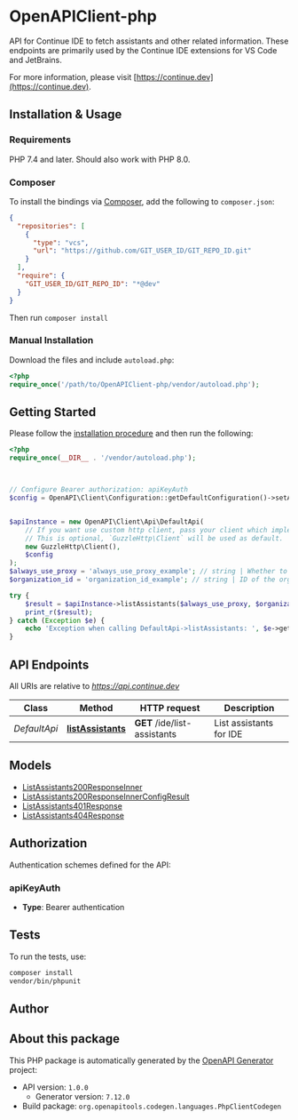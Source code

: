 # OpenAPIClient-php

API for Continue IDE to fetch assistants and other related information.
These endpoints are primarily used by the Continue IDE extensions for VS Code and JetBrains.


For more information, please visit [https://continue.dev](https://continue.dev).

## Installation & Usage

### Requirements

PHP 7.4 and later.
Should also work with PHP 8.0.

### Composer

To install the bindings via [Composer](https://getcomposer.org/), add the following to `composer.json`:

```json
{
  "repositories": [
    {
      "type": "vcs",
      "url": "https://github.com/GIT_USER_ID/GIT_REPO_ID.git"
    }
  ],
  "require": {
    "GIT_USER_ID/GIT_REPO_ID": "*@dev"
  }
}
```

Then run `composer install`

### Manual Installation

Download the files and include `autoload.php`:

```php
<?php
require_once('/path/to/OpenAPIClient-php/vendor/autoload.php');
```

## Getting Started

Please follow the [installation procedure](#installation--usage) and then run the following:

```php
<?php
require_once(__DIR__ . '/vendor/autoload.php');



// Configure Bearer authorization: apiKeyAuth
$config = OpenAPI\Client\Configuration::getDefaultConfiguration()->setAccessToken('YOUR_ACCESS_TOKEN');


$apiInstance = new OpenAPI\Client\Api\DefaultApi(
    // If you want use custom http client, pass your client which implements `GuzzleHttp\ClientInterface`.
    // This is optional, `GuzzleHttp\Client` will be used as default.
    new GuzzleHttp\Client(),
    $config
);
$always_use_proxy = 'always_use_proxy_example'; // string | Whether to always use the Continue-managed proxy for model requests
$organization_id = 'organization_id_example'; // string | ID of the organization to scope assistants to. If not provided, personal assistants are returned.

try {
    $result = $apiInstance->listAssistants($always_use_proxy, $organization_id);
    print_r($result);
} catch (Exception $e) {
    echo 'Exception when calling DefaultApi->listAssistants: ', $e->getMessage(), PHP_EOL;
}

```

## API Endpoints

All URIs are relative to *https://api.continue.dev*

Class | Method | HTTP request | Description
------------ | ------------- | ------------- | -------------
*DefaultApi* | [**listAssistants**](docs/Api/DefaultApi.md#listassistants) | **GET** /ide/list-assistants | List assistants for IDE

## Models

- [ListAssistants200ResponseInner](docs/Model/ListAssistants200ResponseInner.md)
- [ListAssistants200ResponseInnerConfigResult](docs/Model/ListAssistants200ResponseInnerConfigResult.md)
- [ListAssistants401Response](docs/Model/ListAssistants401Response.md)
- [ListAssistants404Response](docs/Model/ListAssistants404Response.md)

## Authorization

Authentication schemes defined for the API:
### apiKeyAuth

- **Type**: Bearer authentication

## Tests

To run the tests, use:

```bash
composer install
vendor/bin/phpunit
```

## Author



## About this package

This PHP package is automatically generated by the [OpenAPI Generator](https://openapi-generator.tech) project:

- API version: `1.0.0`
    - Generator version: `7.12.0`
- Build package: `org.openapitools.codegen.languages.PhpClientCodegen`
